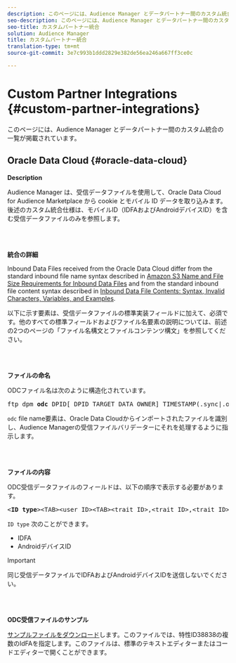 ```yaml
---
description: このページには、Audience Manager とデータパートナー間のカスタム統合の一覧が掲載されています。
seo-description: このページには、Audience Manager とデータパートナー間のカスタム統合の一覧が掲載されています。
seo-title: カスタムパートナー統合
solution: Audience Manager
title: カスタムパートナー統合
translation-type: tm+mt
source-git-commit: 3e7c993b1ddd2829e382de56ea246a667ff3ce0c

---
```



# Custom Partner Integrations {#custom-partner-integrations}

このページには、Audience Manager とデータパートナー間のカスタム統合の一覧が掲載されています。

## Oracle Data Cloud {#oracle-data-cloud}

**Description**

Audience Manager は、受信データファイルを使用して、Oracle Data Cloud for Audience Marketplace から cookie とモバイル ID データを取り込みます。後述のカスタム統合仕様は、モバイルID（IDFAおよびAndroidデバイスID）を含む受信データファイルのみを参照します。

<br> 

**統合の詳細**

Inbound Data Files received from the Oracle Data Cloud differ from the standard inbound file name syntax described in [Amazon S3 Name and File Size Requirements for Inbound Data Files](/help/using/integration/sending-audience-data/batch-data-transfer-explained/inbound-s3-filenames.md) and from the standard inbound file content syntax described in [Inbound Data File Contents: Syntax, Invalid Characters, Variables, and Examples](/help/using/integration/sending-audience-data/batch-data-transfer-explained/inbound-file-contents.md).

以下に示す要素は、受信データファイルの標準実装フィールドに加えて、必須です。他のすべての標準フィールドおよびファイル名要素の説明については、前述の2つのページの「ファイル名構文とファイルコンテンツ構文」を参照してください。

<br> 

**ファイルの命名**

ODCファイル名は次のように構造化されています。

<pre>ftp_dpm_<b>odc</b>_DPID[_DPID_TARGET_DATA_OWNER]_TIMESTAMP(.sync|.overwrite)[.SPLIT_NUMBER][.gz]</pre>

`odc` file name要素は、Oracle Data Cloudからインポートされたファイルを識別し、Audience Managerの受信ファイルバリデーターにそれを処理するように指示します。

<br> 

**ファイルの内容**

ODC受信データファイルのフィールドは、以下の順序で表示する必要があります。

<pre>&lt;<b>ID type</b>&gt;&lt;TAB&gt;&lt;user ID&gt;&lt;TAB&gt;&lt;trait ID&gt;,&lt;trait ID&gt;,&lt;trait ID&gt;,...</pre>

`ID type` 次のことができます。

* IDFA
* AndroidデバイスID

>[!IMPORTANT]
>
>同じ受信データファイルでIDFAおよびAndroidデバイスIDを送信しないでください。

<br> 

**ODC受信ファイルのサンプル**

[サンプルファイルをダウンロード](/help/using/integration/assets/ftp_dpm_odc_12345_1556223815.sync)します。このファイルでは、特性ID38838の複数のIdFAを指定します。このファイルは、標準のテキストエディターまたはコードエディターで開くことができます。